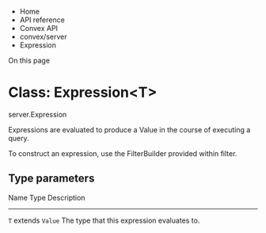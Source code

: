 <div>

<div>

<div>

<div>

-   Home
-   API reference
-   Convex API
-   convex/server
-   Expression

<div>

On this page

</div>

<div>

<div>

# Class: Expression\<T\>

</div>

server.Expression

Expressions are evaluated to produce a Value in the course of executing
a query.

To construct an expression, use the FilterBuilder provided within
filter.

## Type parameters​

  Name   Type              Description
  ------ ----------------- ---------------------------------------------
  `T`    extends `Value`   The type that this expression evaluates to.

</div>

</div>

</div>

</div>

</div>
